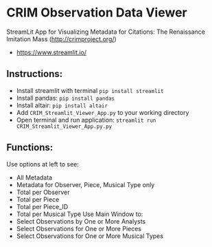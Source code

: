 # CRIM Observation Data Viewer

StreamLit App for Visualizing  Metadata for Citations:  The Renaissance Imitation Mass (http://crimproject.org/)

- https://www.streamlit.io/

## Instructions:

- Install streamlit with terminal `pip install streamlit`
- Install pandas: `pip install pandas`
- Install altair: `pip install altair`
- Add `CRIM_Streamlit_Viewer_App.py` to your working directory
- Open terminal and run application:  `streamlit run CRIM_Streamlit_Viewer_App.py.py`

## Functions:

Use options at left to see:
- All Metadata
- Metadata for Observer, Piece, Musical Type only
- Total per Observer
- Total per Piece
- Total per Piece_ID
- Total per Musical Type
Use Main Window to:
- Select Observations by One or More Analysts
- Select Observations for One or More Pieces
- Select Observations for One or More Musical Types


